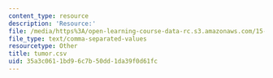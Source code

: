 ```yaml
---
content_type: resource
description: 'Resource:'
file: /media/https%3A/open-learning-course-data-rc.s3.amazonaws.com/15-071-the-analytics-edge-spring-2017/35a3c0611bd96c7b50dd1da39f0d61fc_tumor.csv
file_type: text/comma-separated-values
resourcetype: Other
title: tumor.csv
uid: 35a3c061-1bd9-6c7b-50dd-1da39f0d61fc
---
```

